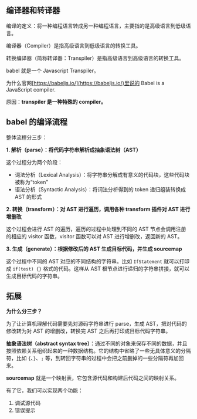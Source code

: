 ## 编译器和转译器

编译的定义：将一种编程语言转成另一种编程语言，主要指的是高级语言到低级语言。

编译器（Compiler）是指高级语言到低级语言的转换工具。

转换编译器（简称转译器：Transpiler）是指高级语言到高级语言的转换工具。

babel 就是一个 Javascript Transpiler。

为什么官网[https://babeljs.io/](https://babeljs.io/)里说的 Babel is a JavaScript compiler.

原因：**transpiler 是一种特殊的 compiler。**

## babel 的编译流程

整体流程分三步：

**1. 解析（parse）：将代码字符串解析成抽象语法树（AST）**

这个过程分为两个阶段：

- 词法分析（Lexical Analysis）：将字符串分解成有意义的代码块，这些代码块被称为“token”
- 语法分析（Syntactic Analysis）：将词法分析得到的 token 递归组装转换成 AST 的形式

**2. 转换（transform）：对 AST 进行遍历，调用各种 transform 插件对 AST 进行增删改**

这个过程会进行 AST 的遍历，遍历的过程中处理到不同的 AST 节点会调用注册的相应的 visitor 函数，visitor 函数可以对 AST 进行增删改，返回新的 AST。

**3. 生成（generate）：根据修改后的 AST 生成目标代码，并生成 sourcemap**

这个过程中不同的 AST 对应的不同结构的字符串。比如 `IfStatement` 就可以打印成 `if(test) {}` 格式的代码。这样从 AST 根节点进行递归的字符串拼接，就可以生成目标代码的字符串。

## 拓展

**为什么分三步？**

为了让计算机理解代码需要先对源码字符串进行 parse，生成 AST，把对代码的修改转为对 AST 的增删改，转换完 AST 之后再打印成目标代码字符串。

**抽象语法树（abstract syntax tree）**：通过不同的对象来保存不同的数据，并且按照依赖关系组织起来的一种数据结构。它的结构中省略了一些无具体意义的分隔符，比如 `{`、`}`、`;` 等，到转回字符串的过程中会把之前删掉的一些分隔符再加回来。

**sourcemap** 就是一个映射表，它包含源代码和构建后代码之间的映射关系。

有了它，我们可以实现两个功能：

1. 调试源代码
2. 错误提示


